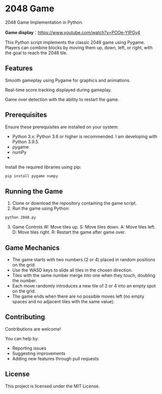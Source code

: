 # 2048 Game
2048 Game Implementation in Python.

**Game display**：https://www.youtube.com/watch?v=POOe-YIPGy4

This Python script implements the classic 2048 game using Pygame. 
Players can combine blocks by moving them up, down, left, or right, with the goal to reach the 2048 tile.

## Features
Smooth gameplay using Pygame for graphics and animations.

Real-time score tracking displayed during gameplay.

Game over detection with the ability to restart the game.

## Prerequisites
Ensure these prerequisites are installed on your system:

- Python 3.x: Python 3.6 or higher is recommended. I am developing with Python 3.9.5.
- pygame
- numPy
- 
Install the required libraries using pip:

```bash
pip install pygame numpy
```

## Running the Game
1. Clone or download the repository containing the game script.
2. Run the game using Python:
```bash
python 2048.py
```
3. Game Controls
  W: Move tiles up.
  S: Move tiles down.
  A: Move tiles left.
  D: Move tiles right.
  R: Restart the game after game over.

## Game Mechanics
- The game starts with two numbers (2 or 4) placed in random positions on the grid.
- Use the WASD keys to slide all tiles in the chosen direction.
- Tiles with the same number merge into one when they touch, doubling the number.
- Each move randomly introduces a new tile of 2 or 4 into an empty spot on the grid.
- The game ends when there are no possible moves left (no empty spaces and no adjacent tiles with the same value).

## Contributing
Contributions are welcome!

You can help by:

- Reporting issues
- Suggesting improvements
- Adding new features through pull requests

## License
This project is licensed under the MIT License.
